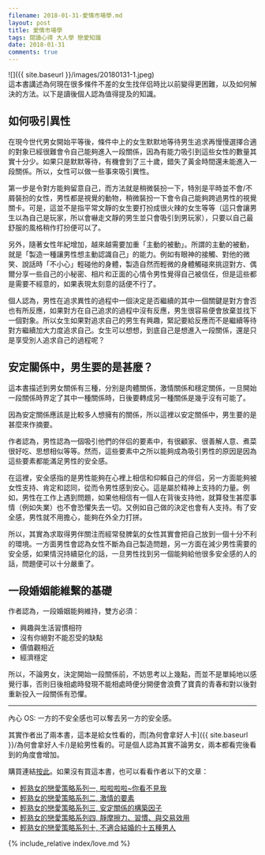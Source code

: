 ```yaml
---
filename: 2018-01-31-愛情市場學.md
layout: post
title: 愛情市場學
tags: 閱讀心得 大人學 戀愛知識
date: 2018-01-31
comments: true
---
```


![]({{ site.baseurl }}/images/20180131-1.jpeg)  
這本書講述為何現在很多條件不差的女生找伴侣時比以前變得更困難，以及如何解決的方法。以下是讀後個人認為值得提及的知識。

## 如何吸引異性

在現今世代男女開始平等後，條件中上的女生默默地等待男生追求再慢慢選擇合適的對象已經很難會令自己能夠進入一段關係，因為有能力吸引到這些女性的數量其實十分少。如果只是默默等待，有機會到了三十歲，錯失了黃金時間還未能進入一段關係。所以，女性可以做一些事來吸引異性。

第一步是令對方能夠留意自己，而方法就是稍微裝扮一下，特別是平時並不會/不屑裝扮的女性，男性都是視覺的動物，稍微裝扮一下會令自己能夠跨過男性的視覺關卡。可是，這並不是指平常文靜的女生要打扮成很火辣的女生等等（這只會讓男生以為自己是玩家，所以會嚇走文靜的男生並只會吸引到男玩家），只要以自己最舒服的風格稍作打扮便可以了。

另外，隨著女性年紀增加，越來越需要加重「主動的被動」。所謂的主動的被動，就是「製造一種讓男性想主動認識自己」的能力。例如有眼神的接觸、對他的微笑、說話時「不小心」輕碰他的身體，製造自然而輕微的身體觸碰來挑逗對方、偶爾分享一些自己的小秘密、相片和正面的心情令男性覺得自己被信任，但是這些都是需要不經意的，如果表現太刻意的話便不行了。

個人認為，男性在追求異性的過程中一個決定是否繼續的其中一個關鍵是對方會否也有所反應，如果對方在自己追求的過程中沒有反應，男生很容易便會放棄並找下一個對象。所以女生如果對追求自己的男生有興趣，緊記要給反應而不是繼續等待對方繼續加大力度追求自己。女生可以想想，到底自己是想進入一段關係，還是只是享受別人追求自己的過程呢？

## 安定關係中，男生要的是甚麼？

這本書描述到男女關係有三種，分別是肉體關係，激情關係和穩定關係，一旦開始一段關係時界定了其中一種關係時，日後要轉成另一種關係是幾乎沒有可能了。

因為安定關係應該是比較多人想擁有的關係，所以這裡以安定關係中，男生要的是甚麼來作摘要。

作者認為，男性認為一個吸引他們的伴侣的要素中，有很顧家、很善解人意、煮菜很好吃、思想相似等等。然而，這些要素中之所以能夠成為吸引男性的原因是因為這些要素都能滿足男性的安全感。

在這裡，安全感指的是男性能夠在心裡上相信和仰賴自己的伴侣，另一方面能夠被女性支持、肯定和認同，從而令男性感到安心。這是屬於精神上支持的力量。例如，男性在工作上遇到問題，如果他相信有一個人在背後支持他，就算發生甚麼事情（例如失業）也不會恐懼失去一切。又例如自己做的決定也會有人支持。有了安全感，男性就不用擔心，能夠在外全力打拼。

所以，其實為求取得男伴關注而經常發脾氣的女性其實會把自己放到一個十分不利的環境。一方面男性會認為女性不斷為自己製造問題，另一方面在減少男性需要的安全感，如果情況持續惡化的話，一旦男性找到另一個能夠給他很多安全感的人的話，問題便可以十分嚴重了。

## 一段婚姻能維繫的基礎

作者認為，一段婚姻能夠維持，雙方必須：

* 興趣與生活習慣相符
* 沒有你絕對不能忍受的缺點
* 價值觀相近
* 經濟穩定

所以，不論男女，決定開始一段關係前，不妨思考以上幾點，而並不是單純地以感覺行事，否則日後相處時發現不能相處時便分開便會浪費了寶貴的青春和對以後對重新投入一段關係有恐懼。

---

內心 OS: 一方的不安全感也可以奪去另一方的安全感。

其實作者出了兩本書，這本是給女性看的，而[為何會拿好人卡]({{ site.baseurl }}/為何會拿好人卡/)是給男性看的。可是個人認為其實不論男女，兩本都看完後看到的角度會增加。

購買連結[按此](https://affiliate.api.rakuten.com.tw/redirect?nw=tw&site=afl&a=8445435fc08745313a9a30b6822bcb710879a6e89c248a7395bedee4df066f3d51057b0516ced8f9&ar=a747b10f014cf18584f9ee2ca5516854cb91d9c5d6849f5c93000e3163fa586b69315791463a07d2&cs=70ae42ee72af351d610b6651fc87b2e6&pr=4797c7006de28fbf&ap=pr%3D4797c7006de28fbf&e=1&url=https%3A%2F%2Fwww.rakuten.com.tw%2Fshop%2Frbook%2Fproduct%2F2015440499169%3Fscid%3Drafp-)。如果沒有買這本書，也可以看看作者以下的文章：
* [輕熟女的戀愛策略系列一, 啦啦啦啦~你看不見我](https://www.darencademy.com/article/view/id/50)
* [輕熟女的戀愛策略系列二, 激情的要素](https://www.darencademy.com/article/view/id/47)
* [輕熟女的戀愛策略系列三, 安定關係的構築因子](https://www.darencademy.com/article/view/id/17)
* [輕熟女的戀愛策略系列四, 靜摩擦力、習慣、與交易效用](https://www.darencademy.com/article/view/id/38)
* [輕熟女的戀愛策略系列十, 不適合結婚的十五種男人](https://www.darencademy.com/article/view/id/7106)

{% include_relative index/love.md %}
